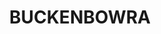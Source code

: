 ---
lastmod: '2025-04-06T06:05:20+00:00'
latitude: -35.671272
layout: suburb
longitude: 150.125945
postcode: '2536'
state: NSW
title: BUCKENBOWRA
url: /nsw/buckenbowra/
---